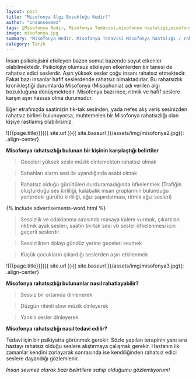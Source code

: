 ```yaml
---
layout: post
title: "Misofonya Algı Bozukluğu Nedir?"
author: "insansevmez"
tags: [Misofonya Nedir, Misofonya Tedavisi,misofonya hastaligi,misofonya rahatsizligi,algı bozuklugu,asabiyet,yuksek sesler,psikoloji]
image: misofonya.jpg
summary: "Misofonya Nedir. Misofonya Tedavisi Misofonya hastalığı / rahatsızlığı bulunan bir kişinin karşılaştığı belirtiler. Misofonya hastalığı / rahatsızlığı bulunanlar nasıl rahatlayabilir? Misofonya hastalığı / rahatsızlığı nasıl tedavi edilir? Geceleri yüksek sesle müzik dinlemekten rahatsız olmak Sabahları alarm sesi ile uyandığında asabi olmak Küçük çocukların çıkardığı seslerden aşırı etkilenmek Trafiğin oluşturduğu ses kirliliği"
category: Tarih
---
```


İnsan psikolojisini etkileyen bazen somut bazende soyut etkenler olabilmektedir. Psikolojiyi olumsuz etkileyen etkenlerden bir tanesi de rahatsız edici seslerdir. Aşırı yüksek sesler çoğu insanı rahatsız etmektedir. Fakat bazı insanlar hafif seslerdende rahatsız olmaktadırlar. Bu rahatsızlık kronikleştiği durumlarda Misofonya (Misophonia) adı verilen algı bozukluğuna dönüşmektedir. Misofonya bazı ince, ritmik ve hafif seslere karşın aşırı hassas olma durumudur.

Eğer etrafınızda saatinizin tik-tak sesinden, yada nefes alış veriş sesinizden rahatsız birileri bulunuyorsa, muhtemelen bir Misofonya rahatsızlığı olan kişiye rastlamış olabilirsiniz.

![{{page.title}}]({{ site.url }}{{ site.baseurl }}/assets/img/misofonya2.jpg){: .align-center}

**Misofonya rahatsızlığı bulunan bir kişinin karşılaştığı belirtiler**

>Geceleri yüksek sesle müzik dinlemekten rahatsız olmak

>Sabahları alarm sesi ile uyandığında asabi olmak

>Rahatsız olduğu gürültüleri durduramadığında öfkelenmek (Trafiğin oluşturduğu ses kirliliği, kalabalık insan gruplarının bulunduğu yerlerdeki gürültü kirliliği, ağız şapırdatması, ritmik ağız sesleri)

{% include advertisements-word.html %}

>Sessizlik ve odaklanma sırasında masaya kalem vurmak, çıkartılan riktmik ayak sesleri, saatin tik-tak sesi vb sesler öfkelenmesi için geçerli seslerdir.

>Sessizlikten dolayı gündüz yerine geceleri sevmek

>Küçük çocukların çıkardığı seslerden aşırı etkilenmek

![{{page.title}}]({{ site.url }}{{ site.baseurl }}/assets/img/misofonya3.jpg){: .align-center}

**Misofonya rahatsızlığı bulunanlar nasıl rahatlayabilir?**

>Sessiz bir ortamda dinlenerek

>Düzgün ritimli slow müzik dinleyerek

>Yankılı sesler dinleyerek

**Misofonya rahatsızlığı nasıl tedavi edilir?**

Tedavi için bir psikiyatra görünmek gerekir. Sözle yapılan terapinin yanı sıra hastayı rahatsız olduğu seslere alıştırmaya çalışmak gerekir. Hastanın ilk zamanlar kendini zorlayarak sonrasında ise kendiliğinden rahatsız edici seslere dayandığı gözlemlenir.



*İnsan sevmez olarak bazı belirtilere sahip olduğumu gözlemliyorum!*   